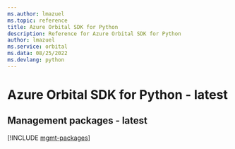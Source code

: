 ```yaml
---
ms.author: lmazuel
ms.topic: reference
title: Azure Orbital SDK for Python
description: Reference for Azure Orbital SDK for Python
author: lmazuel
ms.service: orbital
ms.data: 08/25/2022
ms.devlang: python
---
```

# Azure Orbital SDK for Python - latest

## Management packages - latest
[!INCLUDE [mgmt-packages](orbital-mgmt-index.md)]